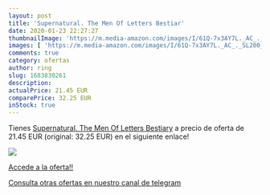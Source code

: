 ```yaml
---
layout: post
title: 'Supernatural. The Men Of Letters Bestiar'
date: 2020-01-23 22:27:27
thumbnailImage: 'https://m.media-amazon.com/images/I/61Q-7x3AY7L._AC_._SL200_.jpg'
images: [ 'https://m.media-amazon.com/images/I/61Q-7x3AY7L._AC_._SL200_.jpg' ]
comments: true
category: ofertas
author: ring
slug: 1683830261
description:
actualPrice: 21.45 EUR
comparePrice: 32.25 EUR
inStock: true
---
```


Tienes [Supernatural. The Men Of Letters Bestiary](https://www.amazon.com/dp/1683830261/?tag=redken08-20) a precio de oferta de 21.45 EUR (original: 32.25 EUR) en el siguiente enlace!

[![](https://m.media-amazon.com/images/I/61Q-7x3AY7L._AC_._SL200_.jpg)](https://www.amazon.com/dp/1683830261/?tag=redken08-20)

[Accede a la oferta!!](https://www.amazon.com/dp/1683830261/?tag=redken08-20)

[Consulta otras ofertas en nuestro canal de telegram](https://t.me/s/ofertas25)
